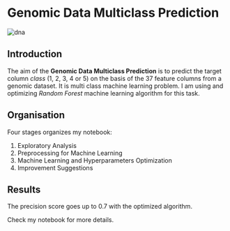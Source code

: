# Genomic Data Multiclass Prediction

![dna](https://images.unsplash.com/photo-1637929476734-bd7f5f78e40a?ixlib=rb-4.0.3&ixid=M3wxMjA3fDB8MHxwaG90by1wYWdlfHx8fGVufDB8fHx8fA%3D%3D&auto=format&fit=crop&w=1632&q=80)

## Introduction

The aim of the **Genomic Data Multiclass Prediction** is to predict the target column *class* (1, 2, 3, 4 or 5) on the basis of the 37 feature columns from a genomic dataset. It is multi class machine learning problem. I am using and optimizing *Random Forest* machine learning algorithm for this task.

## Organisation

Four stages organizes my notebook:

1. Exploratory Analysis
2. Preprocessing for Machine Learning
3. Machine Learning and Hyperparameters Optimization
4. Improvement Suggestions

## Results

The precision score goes up to 0.7 with the optimized algorithm.

Check my notebook for more details.
